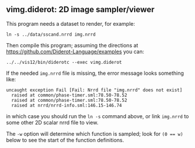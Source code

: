 ## vimg.diderot: 2D image sampler/viewer

This program needs a dataset to render, for example:

	ln -s ../data/sscand.nrrd img.nrrd

Then compile this program; assuming the directions at
https://github.com/Diderot-Language/examples you can:

	../../vis12/bin/diderotc --exec vimg.diderot

If the needed `img.nrrd` file is missing, the error message looks something like:

	uncaught exception Fail [Fail: Nrrd file "img.nrrd" does not exist]
	  raised at common/phase-timer.sml:78.50-78.52
	  raised at common/phase-timer.sml:78.50-78.52
	  raised at nrrd/nrrd-info.sml:146.15-146.74

in which case you should run the `ln -s` command above, or
link `img.nrrd` to some other 2D scalar nrrd file to view.

The `-w` option will determine which function is sampled; look
for `(0 == w)` below to see the start of the function definitions.
